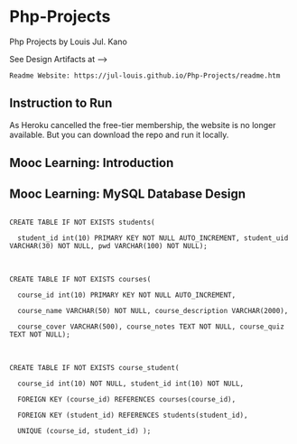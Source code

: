 # Php-Projects
Php Projects by Louis Jul. Kano

See Design Artifacts at -->

    Readme Website: https://jul-louis.github.io/Php-Projects/readme.htm

## Instruction to Run

As Heroku cancelled the free-tier membership, the website is no longer available. But you can download the repo and run it locally.

## Mooc Learning: Introduction


## Mooc Learning: MySQL Database Design
<code>
CREATE TABLE IF NOT EXISTS students(<br/>
  student_id int(10) PRIMARY KEY NOT NULL AUTO_INCREMENT, student_uid VARCHAR(30) NOT NULL, pwd VARCHAR(100) NOT NULL);<br/>
</code><br/>
<code>
CREATE TABLE IF NOT EXISTS courses(<br/>
  course_id int(10) PRIMARY KEY NOT NULL AUTO_INCREMENT, <br/>
  course_name VARCHAR(50) NOT NULL, course_description VARCHAR(2000),<br/>
  course_cover VARCHAR(500), course_notes TEXT NOT NULL, course_quiz TEXT NOT NULL);<br/>
</code><br/>
<code>
CREATE TABLE IF NOT EXISTS course_student(<br/>
  course_id int(10) NOT NULL, student_id int(10) NOT NULL,<br/>
  FOREIGN KEY (course_id) REFERENCES courses(course_id),<br/>
  FOREIGN KEY (student_id) REFERENCES students(student_id),<br/>
  UNIQUE (course_id, student_id) );<br/>
</code>
